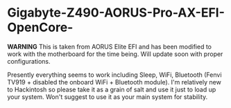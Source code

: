 # Gigabyte-Z490-AORUS-Pro-AX-EFI-OpenCore-

**WARNING** This is taken from AORUS Elite EFI and has been modified to work with the motherboard for the time being. Will update soon with proper configurations.

Presently everything seems to work including Sleep, WiFi, Bluetooth (Fenvi TV919 + disabled the onboard WiFi + Bluetooth module). I'm relatively new to Hackintosh so please take it as a grain of salt and use it just to load up your system. Won't suggest to use it as your main system for stability.
